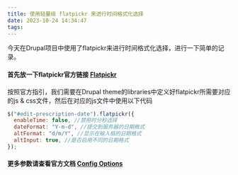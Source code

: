 ```yaml
---
title: 使用轻量级 flatpickr 来进行时间格式化选择
date: 2023-10-24 14:34:47
tags:
---
```

今天在Drupal项目中使用了flatpickr来进行时间格式化选择，进行一下简单的记录。

#### 首先放一下flatpickr官方链接 [Flatpickr](https://flatpickr.js.org/)

按照官方指引，我们需要在Drupal theme的libraries中定义好flatpickr所需要对应的js & css文件，然后在对应的js文件中使用以下代码

``` javascript
$("#edit-prescription-date").flatpickr({
  enableTime: false, //禁用时分秒选择
  dateFormat: "Y-m-d", //提交到服务器的日期格式
  altFormat: "d/m/Y", //显示在输入框的日期格式
  altInput: true, //是否启用不同的日期格式
});
```

#### 更多参数请查看官方文档 [Config Options](https://flatpickr.js.org/options/)
